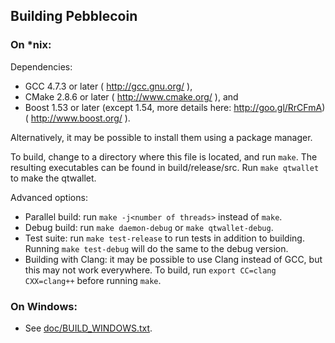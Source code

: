 ## Building Pebblecoin

### On *nix:

Dependencies: 
* GCC 4.7.3 or later ( http://gcc.gnu.org/ ), 
* CMake 2.8.6 or later ( http://www.cmake.org/ ), and 
* Boost 1.53 or later (except 1.54, more details here: http://goo.gl/RrCFmA) ( http://www.boost.org/ ).

Alternatively, it may be possible to install them using a package manager.

To build, change to a directory where this file is located, and run `make`. The resulting executables can be found in build/release/src. Run `make qtwallet` to make the qtwallet.

Advanced options:
* Parallel build: run `make -j<number of threads>` instead of `make`.
* Debug build: run `make daemon-debug` or `make qtwallet-debug`.
* Test suite: run `make test-release` to run tests in addition to building. Running `make test-debug` will do the same to the debug version.
* Building with Clang: it may be possible to use Clang instead of GCC, but this may not work everywhere. To build, run `export CC=clang CXX=clang++` before running `make`.

### On Windows: 
* See [doc/BUILD_WINDOWS.txt](https://github.com/xpbcreator/pebblecoin/blob/master/doc/BUILD_WINDOWS.txt).
